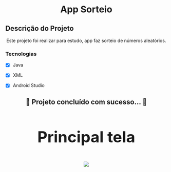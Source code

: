 <h1 align="center">App Sorteio</h1>


## Descrição do Projeto
<p align="center">Este projeto foi realizar para estudo, app faz sorteio de números aleatórios.</p>

### Tecnologias

- [x] Java
- [x] XML
- [x] Android Studio


<h2 align="center"> 
	 🚀 Projeto concluído com sucesso... 🚀
</h4>


<h3 align="center" style="font-size: 3rem";>Principal tela</h3>

<p align="center">
<img src="https://user-images.githubusercontent.com/79487813/147428175-10fd955b-9b86-4af5-a360-c2abb4683de5.png"/>
</P>
